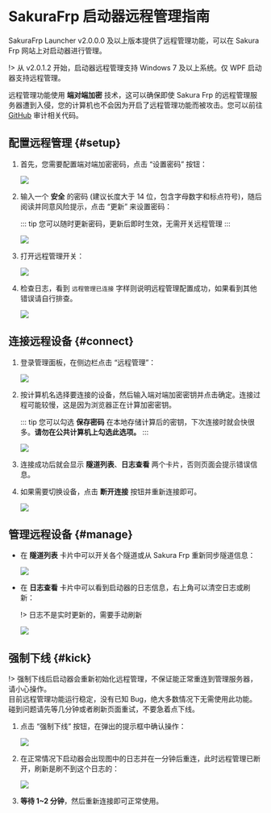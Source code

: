 # SakuraFrp 启动器远程管理指南

SakuraFrp Launcher v2.0.0.0 及以上版本提供了远程管理功能，可以在 Sakura Frp 网站上对启动器进行管理。

!> 从 v2.0.1.2 开始，启动器远程管理支持 Windows 7 及以上系统。仅 WPF 启动器支持远程管理。

远程管理功能使用 **端对端加密** 技术，这可以确保即使 Sakura Frp 的远程管理服务器遭到入侵，您的计算机也不会因为开启了远程管理功能而被攻击。您可以前往 [GitHub](https://github.com/natfrp/SakuraFrpLauncher/blob/master/SakuraFrpService/Manager/RemoteManager.cs ':target=_blank') 审计相关代码。

## 配置远程管理 {#setup}

1. 首先，您需要配置端对端加密密码，点击 “设置密码” 按钮：

   ![](_images/remote-0.png)

2. 输入一个 **安全** 的密码 (建议长度大于 14 位，包含字母数字和标点符号)，随后阅读并同意风险提示，点击 “更新” 来设置密码：

   ::: tip
   您可以随时更新密码，更新后即时生效，无需开关远程管理
   :::

   ![](_images/remote-1.png)

3. 打开远程管理开关：

   ![](_images/remote-2.png)

4. 检查日志，看到 `远程管理已连接` 字样则说明远程管理配置成功，如果看到其他错误请自行排查。

   ![](_images/remote-3.png)

## 连接远程设备 {#connect}

1. 登录管理面板，在侧边栏点击 “远程管理”：

   ![](_images/remote-4.png)

2. 按计算机名选择要连接的设备，然后输入端对端加密密钥并点击确定。连接过程可能较慢，这是因为浏览器正在计算加密密钥。

   ::: tip
   您可以勾选 **保存密码** 在本地存储计算后的密钥，下次连接时就会快很多。**请勿在公共计算机上勾选此选项。**
   :::

   ![](_images/remote-5.png)

3. 连接成功后就会显示 **隧道列表**、**日志查看** 两个卡片，否则页面会提示错误信息。

4. 如果需要切换设备，点击 **断开连接** 按钮并重新连接即可。

   ![](_images/remote-6.png)

## 管理远程设备 {#manage}

- 在 **隧道列表** 卡片中可以开关各个隧道或从 Sakura Frp 重新同步隧道信息：

  ![](_images/remote-7.png)

- 在 **日志查看** 卡片中可以看到启动器的日志信息，右上角可以清空日志或刷新：

  !> 日志不是实时更新的，需要手动刷新

  ![](_images/remote-8.png)

## 强制下线 {#kick}

!> 强制下线后启动器会重新初始化远程管理，不保证能正常重连到管理服务器，请小心操作。  
目前远程管理功能运行稳定，没有已知 Bug，绝大多数情况下无需使用此功能。碰到问题请先等几分钟或者刷新页面重试，不要急着点下线。

1. 点击 “强制下线” 按钮，在弹出的提示框中确认操作：

   ![](_images/remote-9.png)

2. 在正常情况下启动器会出现图中的日志并在一分钟后重连，此时远程管理已断开，刷新是刷不到这个日志的：

   ![](_images/remote-10.png)

3. **等待 1~2 分钟**，然后重新连接即可正常使用。
